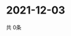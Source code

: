 # 2021-12-03
  共 0条

  <!-- BEGIN -->
  <!-- 最后更新时间Fri Dec 03 2021 02:21:21 GMT+0000 (Coordinated Universal Time) -->
  
  <!-- END -->
  
  
